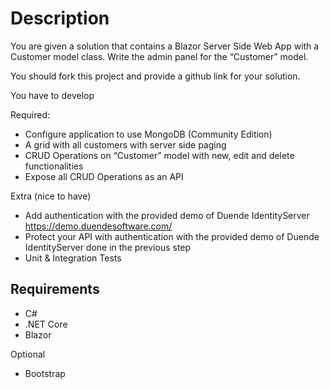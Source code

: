 # Description

You are given a solution that contains a Blazor Server Side Web App with a Customer model class. Write the admin panel for the “Customer” model. 

You should fork this project and provide a github link for your solution.

You have to develop 

Required: 
- Configure application to use MongoDB (Community Edition)
- A grid with all customers with server side paging
- CRUD Operations on “Customer” model with new, edit and delete functionalities
- Expose all CRUD Operations as an API 

Extra (nice to have) 
- Add authentication with the provided demo of Duende IdentityServer https://demo.duendesoftware.com/
- Protect your API with authentication with the provided demo of Duende IdentityServer done in the previous step
- Unit & Integration Tests

## Requirements 

- C#
- .NET Core 
- Blazor

Optional
- Bootstrap 
